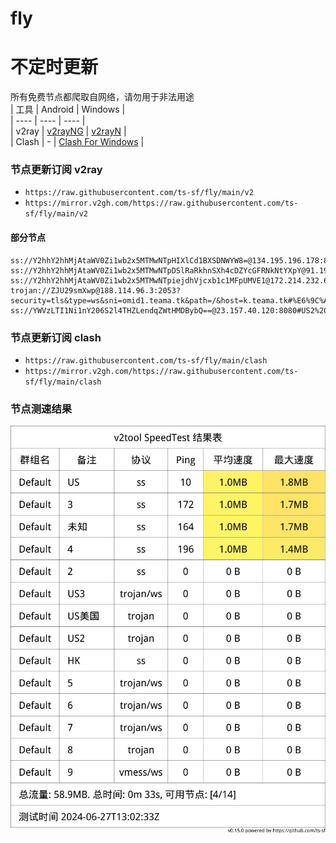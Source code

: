 # fly
# 不定时更新
所有免费节点都爬取自网络，请勿用于非法用途  
|  工具  | Android  | Windows  |  
|  ----  | ----   | ----  |  
| v2ray  | [v2rayNG](https://github.com/2dust/v2rayNG/releases) | [v2rayN](https://github.com/2dust/v2rayN/releases) |  
| Clash  | - | [Clash For Windows](https://github.com/2dust/clashN/releases) | 
  
### 节点更新订阅  v2ray
- `https://raw.githubusercontent.com/ts-sf/fly/main/v2`  
- `https://mirror.v2gh.com/https://raw.githubusercontent.com/ts-sf/fly/main/v2`  

#### 部分节点  
``` 
ss://Y2hhY2hhMjAtaWV0Zi1wb2x5MTMwNTpHIXlCd1BXSDNWYW8=@134.195.196.178:809#%E6%9C%AA%E7%9F%A52%206.7MB%2Fs
ss://Y2hhY2hhMjAtaWV0Zi1wb2x5MTMwNTpDSlRaRkhnSXh4cDZYcGFRNkNtYXpY@91.190.155.55:34994#%E6%9C%AA%E7%9F%A53
ss://Y2hhY2hhMjAtaWV0Zi1wb2x5MTMwNTpiejdhVjcxb1c1MFpUMVE1@172.214.232.63:443#US
trojan://ZJU29smXwp@188.114.96.3:2053?security=tls&type=ws&sni=omid1.teama.tk&path=/&host=k.teama.tk#%E6%9C%AA%E7%9F%A54
ss://YWVzLTI1Ni1nY206S2l4THZLendqZWtHMDBybQ==@23.157.40.120:8080#US2%201.7MB%2Fs
```
### 节点更新订阅  clash
- `https://raw.githubusercontent.com/ts-sf/fly/main/clash`  
- `https://mirror.v2gh.com/https://raw.githubusercontent.com/ts-sf/fly/main/clash`  

### 节点测速结果
![image](traffic.png)
